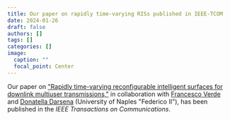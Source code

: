 ```yaml
---
title: Our paper on rapidly time-varying RISs published in IEEE-TCOM
date: 2024-01-26
draft: false
authors: []
tags: []
categories: []
image:
  caption: ""
  focal_point: Center
---
```

Our paper on ["Rapidly time-varying reconfigurable intelligent surfaces for downlink multiuser transmissions,"](/publication/ij-175-IEEE-TCOM-2024)
in collaboration with [Francesco Verde] and [Donatella Darsena] (University of Naples "Federico II"),
has been published in the *IEEE Transactions on Communications*. 

[Francesco Verde]: https://www.docenti.unina.it/#!/professor/4652414e434553434f5645524445565244464e4337344831324932333441/riferimenti
[Donatella Darsena]: https://www.docenti.unina.it/#!/professor/444f4e4154454c4c4144415253454e4144525344544c37355435314638333958/curriculum
